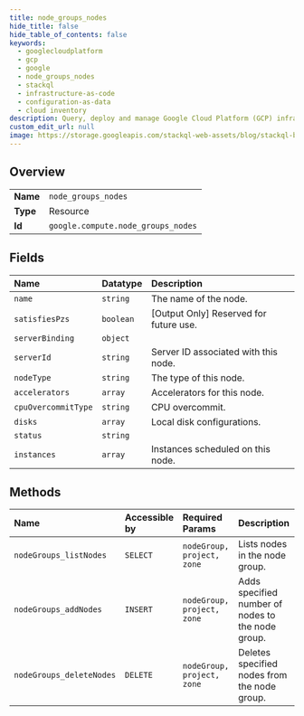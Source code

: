 ```yaml
---
title: node_groups_nodes
hide_title: false
hide_table_of_contents: false
keywords:
  - googlecloudplatform
  - gcp
  - google
  - node_groups_nodes
  - stackql
  - infrastructure-as-code
  - configuration-as-data
  - cloud inventory
description: Query, deploy and manage Google Cloud Platform (GCP) infrastructure and resources using SQL
custom_edit_url: null
image: https://storage.googleapis.com/stackql-web-assets/blog/stackql-blog-post-featured-image.png
---
```

  
    

## Overview
<table><tbody>
<tr><td><b>Name</b></td><td><code>node_groups_nodes</code></td></tr>
<tr><td><b>Type</b></td><td>Resource</td></tr>
<tr><td><b>Id</b></td><td><code>google.compute.node_groups_nodes</code></td></tr>
</tbody></table>

## Fields
| Name | Datatype | Description |
|:-----|:---------|:------------|
| `name` | `string` | The name of the node. |
| `satisfiesPzs` | `boolean` | [Output Only] Reserved for future use. |
| `serverBinding` | `object` |  |
| `serverId` | `string` | Server ID associated with this node. |
| `nodeType` | `string` | The type of this node. |
| `accelerators` | `array` | Accelerators for this node. |
| `cpuOvercommitType` | `string` | CPU overcommit. |
| `disks` | `array` | Local disk configurations. |
| `status` | `string` |  |
| `instances` | `array` | Instances scheduled on this node. |
## Methods
| Name | Accessible by | Required Params | Description |
|:-----|:--------------|:----------------|:------------|
| `nodeGroups_listNodes` | `SELECT` | `nodeGroup, project, zone` | Lists nodes in the node group. |
| `nodeGroups_addNodes` | `INSERT` | `nodeGroup, project, zone` | Adds specified number of nodes to the node group. |
| `nodeGroups_deleteNodes` | `DELETE` | `nodeGroup, project, zone` | Deletes specified nodes from the node group. |
